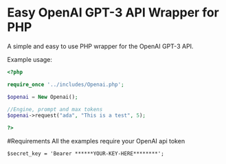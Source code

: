 # Easy OpenAI GPT-3 API Wrapper for PHP
A simple and easy to use PHP wrapper for the OpenAI GPT-3 API.

Example usage:

```php
<?php

require_once '../includes/Openai.php';

$openai = New Openai();

//Engine, prompt and max tokens
$openai->request("ada", "This is a test", 5);

?>
```

#Requirements
All the examples require your OpenAI api token
```
$secret_key = 'Bearer ******YOUR-KEY-HERE********';
```
